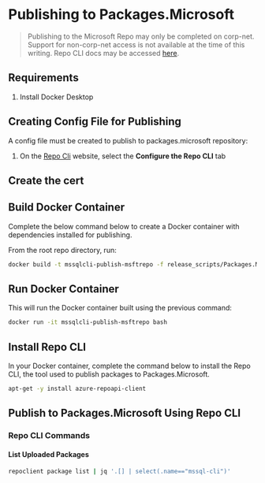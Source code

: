 # Publishing to Packages.Microsoft
> Publishing to the Microsoft Repo may only be completed on corp-net. Support for non-corp-net access is not available at the time of this writing. Repo CLI docs may be accessed [here](http://csd-linux-publishing-service.azurewebsites.net/).

## Requirements
1. Install Docker Desktop

## Creating Config File for Publishing
A config file must be created to publish to packages.microsoft repository:
1. On the [Repo Cli](http://csd-linux-publishing-service.azurewebsites.net/client#commands) website, select the **Configure the Repo CLI** tab

## Create the cert

## Build Docker Container
Complete the below command below to create a Docker container with dependencies installed for publishing.

From the root repo directory, run:
```sh
docker build -t mssqlcli-publish-msftrepo -f release_scripts/Packages.Microsoft/Dockerfile . --no-cache
```

## Run Docker Container
This will run the Docker container built using the previous command:
```sh
docker run -it mssqlcli-publish-msftrepo bash
```

## Install Repo CLI
In your Docker container, complete the command below to install the Repo CLI, the tool used to publish packages to Packages.Microsoft.

```sh
apt-get -y install azure-repoapi-client
```

## Publish to Packages.Microsoft Using Repo CLI

### Repo CLI Commands

#### List Uploaded Packages
```sh
repoclient package list | jq '.[] | select(.name=="mssql-cli")'
```
